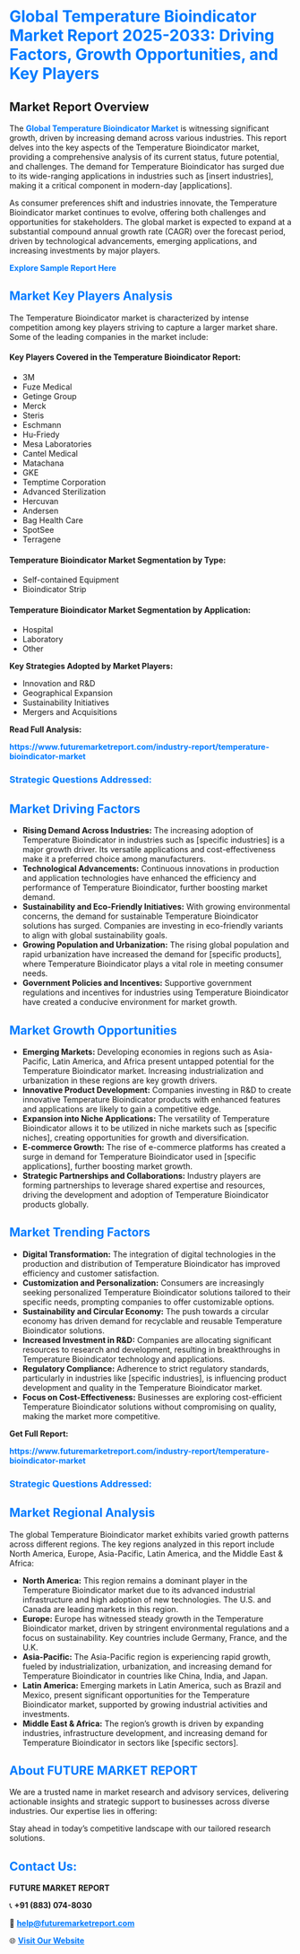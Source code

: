 <h1 style="color: #007BFF;">Global Temperature Bioindicator Market Report 2025-2033: Driving Factors, Growth Opportunities, and Key Players</h1>

<section id="overview">
<h2>Market Report Overview</h2>
<p>The <a href="https://www.futuremarketreport.com/industry-report/temperature-bioindicator-market" style="color: #007BFF; text-decoration: none;"><strong>Global Temperature Bioindicator Market</strong></a> is witnessing significant growth, driven by increasing demand across various industries. This report delves into the key aspects of the Temperature Bioindicator market, providing a comprehensive analysis of its current status, future potential, and challenges. The demand for Temperature Bioindicator has surged due to its wide-ranging applications in industries such as [insert industries], making it a critical component in modern-day [applications].</p>
<p>As consumer preferences shift and industries innovate, the Temperature Bioindicator market continues to evolve, offering both challenges and opportunities for stakeholders. The global market is expected to expand at a substantial compound annual growth rate (CAGR) over the forecast period, driven by technological advancements, emerging applications, and increasing investments by major players.</p>
</section>

<section id="overview">
<p><a href="https://www.futuremarketreport.com/request-sample/reportId=78626" style="color: #007BFF; text-decoration: none;"><strong>Explore Sample Report Here</strong></a></p>
</section>

<section id="key-players">
<h2 style="color: #007BFF;">Market Key Players Analysis</h2>
<p>The Temperature Bioindicator market is characterized by intense competition among key players striving to capture a larger market share. Some of the leading companies in the market include:</p>
<h4>Key Players Covered in the Temperature Bioindicator Report:</h4>
<ul><li>3M</li><li>Fuze Medical</li><li>Getinge Group</li><li>Merck</li><li>Steris</li><li>Eschmann</li><li>Hu-Friedy</li><li>Mesa Laboratories</li><li>Cantel Medical</li><li>Matachana</li><li>GKE</li><li>Temptime Corporation</li><li>Advanced Sterilization</li><li>Hercuvan</li><li>Andersen</li><li>Bag Health Care</li><li>SpotSee</li><li>Terragene</li></ul>
<h4>Temperature Bioindicator Market Segmentation by Type:</h4>
<ul><li>Self-contained Equipment</li><li>Bioindicator Strip</li></ul>

<h4>Temperature Bioindicator Market Segmentation by Application:</h4>
<ul><li>Hospital</li><li>Laboratory</li><li>Other</li></ul>
<p><strong>Key Strategies Adopted by Market Players:</strong></p>
<ul>
<li>Innovation and R&D</li>
<li>Geographical Expansion</li>
<li>Sustainability Initiatives</li>
<li>Mergers and Acquisitions</li>
</ul>
</section>

<section>
<p><strong>Read Full Analysis: </strong></p><a href="https://www.futuremarketreport.com/industry-report/temperature-bioindicator-market" style="color: #007BFF; text-decoration: none;"><strong>https://www.futuremarketreport.com/industry-report/temperature-bioindicator-market</strong></a>
<h3 style="color: #007BFF;">Strategic Questions Addressed:</h3>
</section>

<section id="driving-factors">
<h2 style="color: #007BFF;">Market Driving Factors</h2>
<ul>
<li><strong>Rising Demand Across Industries:</strong> The increasing adoption of Temperature Bioindicator in industries such as [specific industries] is a major growth driver. Its versatile applications and cost-effectiveness make it a preferred choice among manufacturers.</li>
<li><strong>Technological Advancements:</strong> Continuous innovations in production and application technologies have enhanced the efficiency and performance of Temperature Bioindicator, further boosting market demand.</li>
<li><strong>Sustainability and Eco-Friendly Initiatives:</strong> With growing environmental concerns, the demand for sustainable Temperature Bioindicator solutions has surged. Companies are investing in eco-friendly variants to align with global sustainability goals.</li>
<li><strong>Growing Population and Urbanization:</strong> The rising global population and rapid urbanization have increased the demand for [specific products], where Temperature Bioindicator plays a vital role in meeting consumer needs.</li>
<li><strong>Government Policies and Incentives:</strong> Supportive government regulations and incentives for industries using Temperature Bioindicator have created a conducive environment for market growth.</li>
</ul>
</section>

<section id="growth-opportunities">
<h2 style="color: #007BFF;">Market Growth Opportunities</h2>
<ul>
<li><strong>Emerging Markets:</strong> Developing economies in regions such as Asia-Pacific, Latin America, and Africa present untapped potential for the Temperature Bioindicator market. Increasing industrialization and urbanization in these regions are key growth drivers.</li>
<li><strong>Innovative Product Development:</strong> Companies investing in R&D to create innovative Temperature Bioindicator products with enhanced features and applications are likely to gain a competitive edge.</li>
<li><strong>Expansion into Niche Applications:</strong> The versatility of Temperature Bioindicator allows it to be utilized in niche markets such as [specific niches], creating opportunities for growth and diversification.</li>
<li><strong>E-commerce Growth:</strong> The rise of e-commerce platforms has created a surge in demand for Temperature Bioindicator used in [specific applications], further boosting market growth.</li>
<li><strong>Strategic Partnerships and Collaborations:</strong> Industry players are forming partnerships to leverage shared expertise and resources, driving the development and adoption of Temperature Bioindicator products globally.</li>
</ul>
</section>

<section id="trending-factors">
<h2 style="color: #007BFF;">Market Trending Factors</h2>
<ul>
<li><strong>Digital Transformation:</strong> The integration of digital technologies in the production and distribution of Temperature Bioindicator has improved efficiency and customer satisfaction.</li>
<li><strong>Customization and Personalization:</strong> Consumers are increasingly seeking personalized Temperature Bioindicator solutions tailored to their specific needs, prompting companies to offer customizable options.</li>
<li><strong>Sustainability and Circular Economy:</strong> The push towards a circular economy has driven demand for recyclable and reusable Temperature Bioindicator solutions.</li>
<li><strong>Increased Investment in R&D:</strong> Companies are allocating significant resources to research and development, resulting in breakthroughs in Temperature Bioindicator technology and applications.</li>
<li><strong>Regulatory Compliance:</strong> Adherence to strict regulatory standards, particularly in industries like [specific industries], is influencing product development and quality in the Temperature Bioindicator market.</li>
<li><strong>Focus on Cost-Effectiveness:</strong> Businesses are exploring cost-efficient Temperature Bioindicator solutions without compromising on quality, making the market more competitive.</li>
</ul>
</section>

<section>
<p><strong>Get Full Report: </strong></p><a href="https://www.futuremarketreport.com/industry-report/temperature-bioindicator-market" style="color: #007BFF; text-decoration: none;"><strong>https://www.futuremarketreport.com/industry-report/temperature-bioindicator-market</strong></a>
<h3 style="color: #007BFF;">Strategic Questions Addressed:</h3>
</section>


<section id="regional-analysis">
<h2 style="color: #007BFF;">Market Regional Analysis</h2>
<p>The global Temperature Bioindicator market exhibits varied growth patterns across different regions. The key regions analyzed in this report include North America, Europe, Asia-Pacific, Latin America, and the Middle East & Africa:</p>
<ul>
<li><strong>North America:</strong> This region remains a dominant player in the Temperature Bioindicator market due to its advanced industrial infrastructure and high adoption of new technologies. The U.S. and Canada are leading markets in this region.</li>
<li><strong>Europe:</strong> Europe has witnessed steady growth in the Temperature Bioindicator market, driven by stringent environmental regulations and a focus on sustainability. Key countries include Germany, France, and the U.K.</li>
<li><strong>Asia-Pacific:</strong> The Asia-Pacific region is experiencing rapid growth, fueled by industrialization, urbanization, and increasing demand for Temperature Bioindicator in countries like China, India, and Japan.</li>
<li><strong>Latin America:</strong> Emerging markets in Latin America, such as Brazil and Mexico, present significant opportunities for the Temperature Bioindicator market, supported by growing industrial activities and investments.</li>
<li><strong>Middle East & Africa:</strong> The region’s growth is driven by expanding industries, infrastructure development, and increasing demand for Temperature Bioindicator in sectors like [specific sectors].</li>
</ul>
</section>

<footer>
<h2 style="color: #007BFF;">About FUTURE MARKET REPORT</h2>
<p>We are a trusted name in market research and advisory services, delivering actionable insights and strategic support to businesses across diverse industries. Our expertise lies in offering:</p>

<p>Stay ahead in today’s competitive landscape with our tailored research solutions.</p>

<h2 style="color: #007BFF;">Contact Us:</h2>
<p><strong>FUTURE MARKET REPORT</strong></p>
<p>📞 <strong>+91 (883) 074-8030</strong></p>
<p>📧 <strong><a href="mailto:help@futuremarketreport.com" style="color: #007BFF;">help@futuremarketreport.com</a></strong></p>
<p>🌐 <strong><a href="https://www.futuremarketreport.com/" style="color: #007BFF;">Visit Our Website</a></strong></p>
</footer>